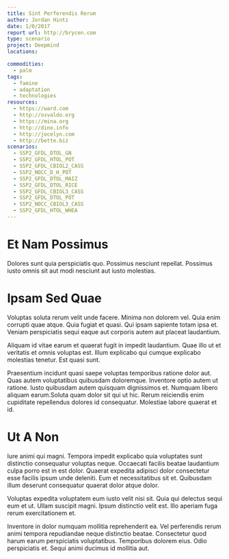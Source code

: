 ```yaml
---
title: Sint Perferendis Rerum
author: Jordan Hintz
date: 1/0/2017
report url: http://brycen.com
type: scenario
project: Deepmind
locations:

commodities:
  - palm
tags:
  - famine
  - adaptation
  - technologies
resources:
  - https://ward.com
  - http://osvaldo.org
  - https://mina.org
  - http://dino.info
  - http://jocelyn.com
  - http://bette.biz
scenarios:
  - SSP2_GFDL_DTOL_GN
  - SSP2_GFDL_HTOL_POT
  - SSP2_GFDL_CBIOL2_CASS
  - SSP2_NOCC_D_H_POT
  - SSP2_GFDL_DTOL_MAIZ
  - SSP2_GFDL_DTOL_RICE
  - SSP2_GFDL_CBIOL3_CASS
  - SSP2_GFDL_DTOL_POT
  - SSP2_NOCC_CBIOL3_CASS
  - SSP2_GFDL_HTOL_WHEA
---
```

# Et Nam Possimus
Dolores sunt quia perspiciatis quo. Possimus nesciunt repellat. Possimus iusto omnis sit aut modi nesciunt aut iusto molestias.

# Ipsam Sed Quae
Voluptas soluta rerum velit unde facere. Minima non dolorem vel. Quia enim corrupti quae atque. Quia fugiat et quasi. Qui ipsam sapiente totam ipsa et. Veniam perspiciatis sequi eaque aut corporis autem aut placeat laudantium.
 Aliquam id vitae earum et quaerat fugit in impedit laudantium. Quae illo ut et veritatis et omnis voluptas est. Illum explicabo qui cumque explicabo molestias tenetur. Est quasi sunt.
 Praesentium incidunt quasi saepe voluptas temporibus ratione dolor aut. Quas autem voluptatibus quibusdam doloremque. Inventore optio autem ut ratione. Iusto quibusdam autem quisquam dignissimos et. Numquam libero aliquam earum.Soluta quam dolor sit qui ut hic. Rerum reiciendis enim cupiditate repellendus dolores id consequatur. Molestiae labore quaerat et id.

# Ut A Non
Iure animi qui magni. Tempora impedit explicabo quia voluptates sunt distinctio consequatur voluptas neque. Occaecati facilis beatae laudantium culpa porro est in est dolor. Quaerat expedita adipisci dolor consectetur esse facilis ipsum unde deleniti. Eum et necessitatibus sit et. Quibusdam illum deserunt consequatur quaerat dolor atque dolor.
 Voluptas expedita voluptatem eum iusto velit nisi sit. Quia qui delectus sequi eum et ut. Ullam suscipit magni. Ipsum distinctio velit est. Illo aperiam fuga rerum exercitationem et.
 Inventore in dolor numquam mollitia reprehenderit ea. Vel perferendis rerum animi tempora repudiandae neque distinctio beatae. Consectetur quod harum earum perspiciatis voluptatibus. Temporibus dolorem eius. Odio perspiciatis et. Sequi animi ducimus id mollitia aut.
